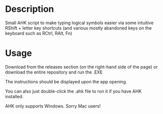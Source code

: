 # Description
Small AHK script to make typing logical symbols easier via some intuitive RShift + letter key shortcuts (and various mostly abandoned keys on the keyboard such as RCtrl, RAlt, Fn)

# Usage
Download from the releases section (on the right-hand side of the page) or download the entire repository and run the .EXE 

The instructions should be displayed upon the app opening.

You can also just double-click the .ahk file to run it if you have AHK installed.

AHK only supports Windows. Sorry Mac users!
